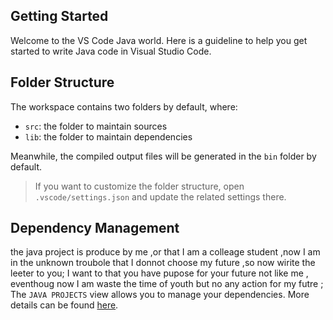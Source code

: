 ## Getting Started

Welcome to the VS Code Java world. Here is a guideline to help you get started to write Java code in Visual Studio Code.

## Folder Structure

The workspace contains two folders by default, where:

- `src`: the folder to maintain sources
- `lib`: the folder to maintain dependencies

Meanwhile, the compiled output files will be generated in the `bin` folder by default.

> If you want to customize the folder structure, open `.vscode/settings.json` and update the related settings there.

## Dependency Management

the java project is produce by me ,or that I am a colleage student ,now I am in the unknown troubole that I donnot choose my future ,so now wirite the leeter to you;
I want to that you have pupose for your future not like me , eventhoug now I am waste the time of youth but no any action for my futre ;
The `JAVA PROJECTS` view allows you to manage your dependencies. More details can be found [here](https://github.com/microsoft/vscode-java-dependency#manage-dependencies).
